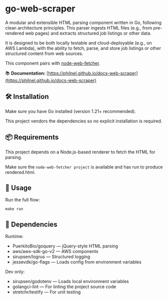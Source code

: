 # go-web-scraper

A modular and extensible HTML parsing component written in Go, following clean architecture principles. This parser ingests HTML files (e.g., from pre-rendered web pages) and extracts structured job listings or other data.

It is designed to be both locally testable and cloud-deployable (e.g., on AWS Lambda), with the ability to fetch, parse, and store job listings or other structured content from web sources.

This component pairs with [node-web-fetcher](https://github.com/PhilNel/node-web-fetcher).

📚 **Documentation:** [https://philnel.github.io/docs-web-scraper](https://philnel.github.io/docs-web-scraper)

## 🛠 Installation

Make sure you have Go installed (version 1.21+ recommended).

This project vendors the dependencies so no explicit installation is required.

## 📦 Requirements
This project depends on a Node.js-based renderer to fetch the HTML for parsing.

Make sure the `node-web-fetcher project` is available and has run to produce rendered.html.

## 🧪 Usage
Run the full flow:

```make
make run
```

## 🔧 Dependencies
Runtime:
- PuerkitoBio/goquery — jQuery-style HTML parsing
- aws/aws-sdk-go-v2 — AWS components
- sirupsen/logrus — Structured logging
- jessevdk/go-flags — Loads config from environment variables

Dev only:
- sirupsen/godotenv — Loads local environment variables
- golangci-lint — For linting the project source code
- stretchr/testify — For unit testing